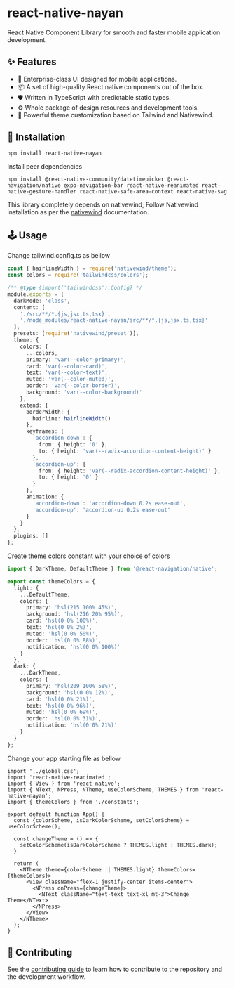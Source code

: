 # react-native-nayan

React Native Component Library for smooth and faster mobile application development.

## ✨ Features
- 🌈 Enterprise-class UI designed for mobile applications.
- 📦 A set of high-quality React native components out of the box.
- 🛡 Written in TypeScript with predictable static types.
- ⚙️ Whole package of design resources and development tools.
- 🎨 Powerful theme customization based on Tailwind and Nativewind.

## 🔨 Installation

```sh
npm install react-native-nayan
```

Install peer dependencies

```shell
npm install @react-native-community/datetimepicker @react-navigation/native expo-navigation-bar react-native-reanimated react-native-gesture-handler react-native-safe-area-context react-native-svg
```

This library completely depends on nativewind, Follow Nativewind installation as per the [nativewind](https://www.nativewind.dev/getting-started/installation) documentation.

## 🕹 Usage

Change tailwind.config.ts as bellow

```typescript
const { hairlineWidth } = require('nativewind/theme');
const colors = require('tailwindcss/colors');

/** @type {import('tailwindcss').Config} */
module.exports = {
  darkMode: 'class',
  content: [
    './src/**/*.{js,jsx,ts,tsx}',
    './node_modules/react-native-nayan/src/**/*.{js,jsx,ts,tsx}'
  ],
  presets: [require('nativewind/preset')],
  theme: {
    colors: {
      ...colors,
      primary: 'var(--color-primary)',
      card: 'var(--color-card)',
      text: 'var(--color-text)',
      muted: 'var(--color-muted)',
      border: 'var(--color-border)',
      background: 'var(--color-background)'
    },
    extend: {
      borderWidth: {
        hairline: hairlineWidth()
      },
      keyframes: {
        'accordion-down': {
          from: { height: '0' },
          to: { height: 'var(--radix-accordion-content-height)' }
        },
        'accordion-up': {
          from: { height: 'var(--radix-accordion-content-height)' },
          to: { height: '0' }
        }
      },
      animation: {
        'accordion-down': 'accordion-down 0.2s ease-out',
        'accordion-up': 'accordion-up 0.2s ease-out'
      }
    }
  },
  plugins: []
};
```

Create theme colors constant with your choice of colors

```typescript
import { DarkTheme, DefaultTheme } from '@react-navigation/native';

export const themeColors = {
  light: {
    ...DefaultTheme,
    colors: {
      primary: 'hsl(215 100% 45%)',
      background: 'hsl(216 20% 95%)',
      card: 'hsl(0 0% 100%)',
      text: 'hsl(0 0% 2%)',
      muted: 'hsl(0 0% 50%)',
      border: 'hsl(0 0% 88%)',
      notification: 'hsl(0 0% 100%)'
    }
  },
  dark: {
    ...DarkTheme,
    colors: {
      primary: 'hsl(209 100% 58%)',
      background: 'hsl(0 0% 12%)',
      card: 'hsl(0 0% 21%)',
      text: 'hsl(0 0% 96%)',
      muted: 'hsl(0 0% 69%)',
      border: 'hsl(0 0% 31%)',
      notification: 'hsl(0 0% 21%)'
    }
  }
};
```

Change your app starting file as bellow

```tsx
import '../global.css';
import 'react-native-reanimated';
import { View } from 'react-native';
import { NText, NPress, NTheme, useColorScheme, THEMES } from 'react-native-nayan';
import { themeColors } from './constants';

export default function App() {
  const {colorScheme, isDarkColorScheme, setColorScheme} = useColorScheme();

  const changeTheme = () => {
    setColorScheme(isDarkColorScheme ? THEMES.light : THEMES.dark);
  }

  return (
    <NTheme theme={colorScheme || THEMES.light} themeColors={themeColors}>
      <View className="flex-1 justify-center items-center">
        <NPress onPress={changeTheme}>
          <NText className="text-text text-xl mt-3">Change Theme</NText>
        </NPress>
      </View>
    </NTheme>
  );
}
```

## 🤝 Contributing

See the [contributing guide](CONTRIBUTING.md) to learn how to contribute to the repository and the development workflow.
